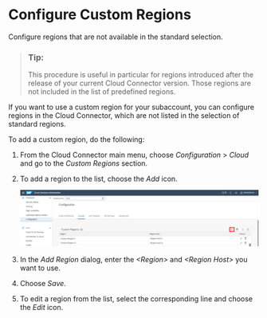 <!-- loioa994a759237948cc94cb55c167a08725 -->

# Configure Custom Regions

Configure regions that are not available in the standard selection.

> ### Tip:  
> This procedure is useful in particular for regions introduced after the release of your current Cloud Connector version. Those regions are not included in the list of predefined regions.

If you want to use a custom region for your subaccount, you can configure regions in the Cloud Connector, which are not listed in the selection of standard regions.

To add a custom region, do the following:

1.  From the Cloud Connector main menu, choose *Configuration* \> *Cloud* and go to the *Custom Regions* section.
2.  To add a region to the list, choose the *Add* icon.

    ![](images/SCC_Config_-_Custom_Regions_f11110c.png)

3.  In the *Add Region* dialog, enter the *<Region\>* and *<Region Host\>* you want to use.
4.  Choose *Save*.
5.  To edit a region from the list, select the corresponding line and choose the *Edit* icon.

